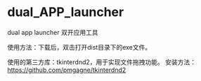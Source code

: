 # dual_APP_launcher
dual app launcher 双开应用工具

使用方法：下载后，双击打开dist目录下的exe文件。

使用的第三方库：tkinterdnd2，用于实现文件拖拽功能。
安装方法：https://github.com/pmgagne/tkinterdnd2 
